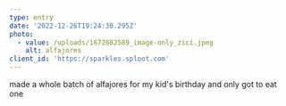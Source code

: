 ```yaml
---
type: entry
date: '2022-12-26T19:24:30.295Z'
photo:
  - value: /uploads/1672082589_image-only_zici.jpeg
    alt: alfajores
client_id: 'https://sparkles.sploot.com'
---
```


made a whole batch of alfajores for my kid's birthday and only got to eat one
